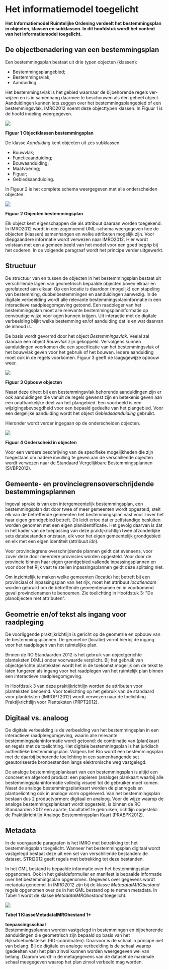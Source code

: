 # Het informatiemodel toegelicht

**Het Informatiemodel Ruimtelijke Ordening verdeelt het bestemmingsplan in
objecten, klassen en subklassen. In dit hoofdstuk wordt het context van het
informatiemodel toegelicht.**

## De objectbenadering van een bestemmingsplan

Een bestemmingsplan bestaat uit drie typen objecten (klassen):  
-   Bestemmingsplangebied;
-   Bestemmingsvlak;
-   Aan­duiding.

Het bestem­mingsvlak is het gebied waarnaar de bijbehorende regels ver­wijzen en
is in sa­menhang daar­mee te beschouwen als één geheel object. Aan­duidingen
kunnen iets zeg­gen over het bestemmingsplangebied of een bestem­mings­vlak.
IMRO2012 noemt deze ob­jectty­pen klas­sen. In Figuur 1 is de hoofd indeling
weer­gegeven.

![](media/a30223d2c1180b3061d6a5c297c706c9.png)

**Figuur 1 Objectklassen bestemmingsplan**

De klas­se *Aan­duiding* kent objecten uit zes subklassen:  
-   Bouw­vlak;
-   Functieaanduiding;
-   Bouwaanduiding;
-   Maat­voe­ring;
-   Fi­guur;
-   Gebieds­aan­dui­ding.

In Figuur 2 is het complete schema weergegeven met alle onderscheiden objecten.

![](media/499cdad5628b9b8b7bf830e088baebbc.png)

**Figuur 2 Objecten bestemmingsplan**

Elk object kent eigenschappen die als attribuut daaraan worden toegekend. In
IMRO2012 wordt in een zogenoemd UML-schema weergegeven hoe de objecten (klassen)
samenhangen en welke attributen mogelijk zijn. Voor diepgaandere informatie
wordt verwezen naar IMRO2012. Hier wordt volstaan met een algemeen beeld van het
model voor een goed begrip bij het coderen. In de volgende paragraaf wordt het
principe verder uitgewerkt.

## Structuur

De structuur van en tussen de objecten in het bestemmingsplan bestaat uit
verschillende lagen van geometrisch bepaalde objecten boven elkaar en
gerelateerd aan elkaar. Op een locatie is daardoor (mogelijk) een stapeling van
bestemming, dubbelbestemmingen en aanduidingen aanwezig. In de digitale
verbeelding wordt alle relevante bestemmingsplaninformatie in een interactieve
raadpleegomgeving getoond. Een raadpleger van het bestemmingsplan moet alle
relevante bestemmingsplaninformatie op eenvoudige wijze voor ogen kunnen
krijgen. Uit interactie met de digitale verbeelding blijkt welke bestemming
en/of aanduiding dat is en wat daarvan de inhoud is.

De basis wordt gevormd door het object *Bestemmingsvlak*. Veelal zal daaraan een
object *Bouwvlak* zijn gekoppeld. Vervolgens kunnen aanduidingen voorkomen die
een specificatie van het bestemmingsvlak of het bouwvlak geven voor het gebruik
of het bouwen. Iedere aanduiding moet ook in de regels voorkomen. Figuur 3 geeft
de laagsgewijze op­bouw weer.

![](media/b02a31d8208cb09c0af7baec9d25713a.png)

**Figuur 3 Opbouw objecten**

Naast deze direct bij een bestemmingsvlak behorende aanduidingen zijn er ook
aanduidingen die vanuit de regels gewenst zijn en betekenis geven aan een
onafhankelijke deel van het plangebied. Een voorbeeld is een
wijzigingsbevoegdheid voor een bepaald ge­deelte van het plangebied. Voor een
dergelijke aanduiding wordt het object *Gebiedsaanduiding* gebruikt.

Hieronder wordt verder ingegaan op de onderscheiden objecten.

![](media/6aed3bcaef4c158a7eeb2247f8dc8919.png)

**Figuur 4 Onderscheid in objecten**

Voor een verdere beschrijving van de specifieke mogelijkheden die zijn
toegestaan om nadere in­vulling te geven aan de verschillende objecten wordt
verwezen naar de Standaard Verge­lijkbare Bestemmingsplannen (SVBP2012).

## Gemeente- en provinciegrensoverschrijdende bestemmingsplannen

Ingeval sprake is van een intergemeentelijk bestemmingsplan, een bestemmingsplan
dat door twee of meer gemeenten wordt opgesteld, stelt elk van de betreffende
gemeenten het bestemmingsplan vast voor zover het haar eigen grondgebied
betreft. Dit leidt ertoe dat er zelfstandige besluiten worden genomen met een
eigen planidentificatie. Het gevolg daarvan is dat in het kader van de
toepassing van deze praktijkrichtlijn twee afzonderlijke sets databestanden
ontstaan, elk voor het eigen gemeentelijk grondgebied en elk met een eigen
identiteit (attribuut *idn*).

Voor provinciegrens overschrijdende plannen geldt dat eveneens, voor zover deze
door meer­dere provincies worden opgesteld. Voor door de provincie binnen haar
eigen grondgebied vallende inpassingsplannen en voor door het Rijk vast te
stellen inpassingsplannen geldt deze splitsing niet.

Om inzichtelijk te maken welke gemeenten (locatie) het betreft bij een
provinciaal of inpassingsplan van het rijk, moet het attribuut *locatienaam*
worden gebruikt om de betreffende gemeentenamen en in voorkomend geval
provincienamen te benoemen. Zie toelichting in Hoofdstuk 3: "De planobjecten met
attributen".

## Geometrie en/of tekst als ingang voor raadpleging

De voorliggende praktijkrichtlijn is gericht op de geometrie en opbouw van de
bestemmingsplannen. De geometrie (locatie) vormt hierbij de ingang voor het
raadplegen van het ruimtelijke plan.

Binnen de RO Standaarden 2012 is het gebruik van objectgerichte planteksten
(XML) onder voorwaarde verplicht. Bij het gebruik van objectgerichte planteksten
wordt het in de toekomst mogelijk om de tekst te laten fungeren als ingang voor
het raadplegen van het ruimtelijk plan binnen een interactieve
raadpleegomgeving.

In Hoofdstuk 3 van deze praktijkrichtlijn worden de attributen voor planteksten
benoemd. Voor toelichting op het gebruik van de standaard voor planteksten
(IMROPT2012) wordt verwezen naar de toelichting Praktijkrichtlijn voor
Planteksten (PRPT2012).

## Digitaal vs. analoog

De digitale verbeelding is de verbeelding van het bestemmingsplan in een
interactieve raadpleegomgeving, waarin alle relevante bestemmingsplaninformatie
wordt getoond: de combinatie van (plan)kaart en regels met de toelichting. Het
digitale bestemmingsplan is het juridisch authentieke bestemmingsplan. Volgens
het Bro wordt een bestemmingsplan met de daarbij behorende toelichting in een
samenhangende set geautoriseerde bronbestanden langs elektronische weg
vastgelegd.

De analoge bestemmingsplankaart van een bestemmingsplan is altijd een concreet
en afgerond product: een papieren (analoge) plankaart waarbij alle
bestemmingsplaninformatie volledig visueel tot de gebruiker moet komen. Naast de
analoge bestemmingsplankaart worden de planregels en plantoelichting ook in
analoge vorm opgeleverd. Van het bestemmingsplan bestaan dus 2 productvormen:
digitaal en analoog. Voor de wijze waarop de analoge bestemmingsplankaart wordt
opgesteld, is binnen de RO Standaarden 2012 een aparte, facultatief te
gebruiken, richtlijn opgesteld: de Praktijkrichtlijn Analoge Bestemmingsplan
Kaart (PRABPK2012).

## Metadata

In de voorgaande paragrafen is het IMRO met betrekking tot het bestemmingsplan
toegelicht. Wanneer het bestemmingsplan digitaal wordt vastgelegd bestaat deze
uit een set van verschillende bestanden: de dataset. STRI2012 geeft regels met
betrekking tot deze bestanden.

In het GML bestand is bepaalde informatie over het bestemmingsplan opgenomen.
Ook in het geleideformulier en manifest is bepaalde informatie over het
bestemmingsplan opgenomen. Gegevens over gegevens wordt metadata genoemd. In
IMRO2012 zijn bij de klasse *Metadata­IMRO­­­bestand* regels opgenomen over de
in het GML bestand op te nemen metadata. In Tabel 1 wordt de klasse
*Metadata­IMRO­­­bestand* toegelicht.

![](media/2d195fda80b5a394f9799caac7b4b393.png)

**Tabel 1 KlasseMetadataIMRObestand 1\***

**toepassingsschaal**  
Bestemmingsplannen worden vastgelegd in bestemmingen en bijbehorende
aanduidingen die geometrisch zijn bepaald op basis van het Rijksdriehoekstelsel
(RD-coördinaten). Daarvoor is de schaal in principe niet van belang. Bij de
digitale en analoge verbeelding is de schaal waarop (gedeelten van) het plan
zinvol kunnen worden weergegeven wel van belang. Daarom wordt in de metagegevens
van de dataset de maximale schaal meegegeven waarop het plan zinvol ver­beeld
mag worden.